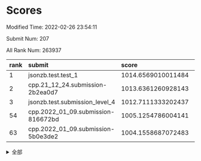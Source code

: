 # Scores

Modified Time: 2022-02-26 23:54:11

Submit Num: 207

All Rank Num: 263937

| rank |               submit               |       score        |       sigma        | pk_num |
| :--- | :--------------------------------- | :----------------- | :----------------- | :----- |
| 1    | jsonzb.test.test_1                 | 1014.6569010011484 | 0.8396466812593802 | 5102   |
| 2    | cpp.21_12_24.submission-2b2ea0d7   | 1013.6361260928143 | 0.8247074673138404 | 5101   |
| 3    | jsonzb.test.submission_level_4     | 1012.7111333202437 | 0.7887322935697901 | 5098   |
| 54   | cpp.2022_01_09.submission-816672bd | 1005.1254786004141 | 0.7301838741648803 | 5104   |
| 63   | cpp.2022_01_09.submission-5b0e3de2 | 1004.1558687072483 | 0.7202426640123102 | 5100   |


<details>
<summary>全部</summary>

| rank |                 submit                 |       score        |       sigma        | pk_num |
| :--- | :------------------------------------- | :----------------- | :----------------- | :----- |
| 1    | jsonzb.test.test_1                     | 1014.6569010011484 | 0.8396466812593802 | 5102   |
| 2    | cpp.21_12_24.submission-2b2ea0d7       | 1013.6361260928143 | 0.8247074673138404 | 5101   |
| 3    | jsonzb.test.submission_level_4         | 1012.7111333202437 | 0.7887322935697901 | 5098   |
| 4    | gobigger.level_3.submission_level_3_4  | 1011.8209481208063 | 0.7945817300869635 | 5100   |
| 5    | gobigger.level_3.submission_level_3_28 | 1011.3302268850332 | 0.7812875111924696 | 5102   |
| 6    | gobigger.level_3.submission_level_3_46 | 1011.0913416061824 | 0.7739607217307296 | 5103   |
| 7    | gobigger.level_3.submission_level_3_5  | 1011.0734817256753 | 0.7643720848121273 | 5091   |
| 8    | gobigger.level_3.submission_level_3_26 | 1010.981750602261  | 0.7581186457374849 | 5097   |
| 9    | gobigger.level_3.submission_level_3_9  | 1010.9459717353438 | 0.7639003622563978 | 5097   |
| 10   | gobigger.level_3.submission_level_3_3  | 1010.9453946963605 | 0.7532257377736972 | 5102   |
| 11   | gobigger.level_3.submission_level_3_8  | 1010.9260218986001 | 0.7752113474103308 | 5097   |
| 12   | gobigger.level_3.submission_level_3_19 | 1010.8624527096539 | 0.7620881843358118 | 5103   |
| 13   | gobigger.level_3.submission_level_3_29 | 1010.824727275405  | 0.7439284045045387 | 5100   |
| 14   | gobigger.level_3.submission_level_3_38 | 1010.7642458670048 | 0.7353098041578902 | 5102   |
| 15   | gobigger.level_3.submission_level_3_35 | 1010.7545824901958 | 0.7525158376326847 | 5101   |
| 16   | gobigger.level_3.submission_level_3_40 | 1010.7048843464601 | 0.7748214458017953 | 5103   |
| 17   | gobigger.level_3.submission_level_3_32 | 1010.5959474470244 | 0.7498902334693999 | 5098   |
| 18   | gobigger.level_3.submission_level_3_34 | 1010.5721555518876 | 0.7743567353459428 | 5102   |
| 19   | gobigger.level_3.submission_level_3_31 | 1010.3079767906297 | 0.7910234360518382 | 5093   |
| 20   | gobigger.level_3.submission_level_3_2  | 1010.2539043273543 | 0.7736922427117656 | 5103   |
| 21   | gobigger.level_3.submission_level_3_41 | 1010.0809248741435 | 0.7692708810928863 | 5101   |
| 22   | gobigger.level_3.submission_level_3_37 | 1010.0694856904671 | 0.7615750005626944 | 5098   |
| 23   | gobigger.level_3.submission_level_3_10 | 1010.0657558338798 | 0.7696841975292575 | 5103   |
| 24   | gobigger.level_3.submission_level_3_15 | 1010.0482012550444 | 0.7649022495127636 | 5098   |
| 25   | gobigger.level_3.submission_level_3_42 | 1009.9896119939432 | 0.7482647889172727 | 5094   |
| 26   | gobigger.level_3.submission_level_3_43 | 1009.9436330791578 | 0.7605970424894865 | 5099   |
| 27   | gobigger.level_3.submission_level_3_20 | 1009.9379482724062 | 0.757001555688182  | 5103   |
| 28   | gobigger.level_3.submission_level_3_27 | 1009.9187709174181 | 0.7683112053169634 | 5102   |
| 29   | gobigger.level_3.submission_level_3_21 | 1009.9016055334652 | 0.7595787477961734 | 5100   |
| 30   | gobigger.level_3.submission_level_3_12 | 1009.844096822162  | 0.8007186525491893 | 5102   |
| 31   | gobigger.level_3.submission_level_3_14 | 1009.8254549020495 | 0.74461684549885   | 5100   |
| 32   | gobigger.level_3.submission_level_3_47 | 1009.8120254228969 | 0.7568794252198596 | 5106   |
| 33   | gobigger.level_3.submission_level_3_39 | 1009.790587177462  | 0.7521780723530045 | 5099   |
| 34   | gobigger.level_3.submission_level_3_44 | 1009.7859877619671 | 0.7631055909668073 | 5095   |
| 35   | gobigger.level_3.submission_level_3_25 | 1009.6216035558614 | 0.7482811699476668 | 5097   |
| 36   | gobigger.level_3.submission_level_3_33 | 1009.5375709146215 | 0.7589656705144084 | 5102   |
| 37   | gobigger.level_3.submission_level_3_24 | 1009.5180280130248 | 0.7584690269767421 | 5100   |
| 38   | gobigger.level_3.submission_level_3_36 | 1009.5056456353537 | 0.7682502910344096 | 5099   |
| 39   | gobigger.level_3.submission_level_3_11 | 1009.4779564673509 | 0.736168579021497  | 5098   |
| 40   | gobigger.level_3.submission_level_3_23 | 1009.4161607811805 | 0.7543171660578684 | 5097   |
| 41   | gobigger.level_3.submission_level_3_45 | 1009.34955830581   | 0.7440365051351667 | 5103   |
| 42   | gobigger.level_3.submission_level_3_17 | 1009.324130187509  | 0.7709483735921671 | 5096   |
| 43   | gobigger.level_3.submission_level_3_22 | 1009.295966280337  | 0.7678493782809858 | 5096   |
| 44   | gobigger.level_3.submission_level_3_1  | 1009.269990174741  | 0.772515498388369  | 5104   |
| 45   | gobigger.level_3.submission_level_3_6  | 1009.0565442909972 | 0.7609994043775901 | 5106   |
| 46   | gobigger.level_3.submission_level_3_18 | 1009.055227905691  | 0.7492251813300171 | 5104   |
| 47   | gobigger.level_3.submission_level_3_30 | 1008.6339930337684 | 0.7172990396261384 | 5105   |
| 48   | gobigger.level_3.submission_level_3_7  | 1008.5981354424664 | 0.7630446959931336 | 5098   |
| 49   | gobigger.level_3.submission_level_3_16 | 1008.5755440181142 | 0.7531160920586919 | 5100   |
| 50   | gobigger.level_3.submission_level_3_48 | 1008.4998223449495 | 0.7328756628845385 | 5102   |
| 51   | gobigger.level_3.submission_level_3_49 | 1008.3683135088202 | 0.7425331224500893 | 5102   |
| 52   | gobigger.level_3.submission_level_3_0  | 1008.2898640411936 | 0.7388596565624965 | 5103   |
| 53   | gobigger.level_3.submission_level_3_13 | 1008.0809752866431 | 0.7627943057227712 | 5103   |
| 54   | cpp.2022_01_09.submission-816672bd     | 1005.1254786004141 | 0.7301838741648803 | 5104   |
| 55   | gobigger.level_1.submission_level_1_26 | 1004.7157849833739 | 0.7150368212341508 | 5102   |
| 56   | gobigger.level_1.submission_level_1_6  | 1004.6751543056126 | 0.7188064184586024 | 5100   |
| 57   | gobigger.level_1.submission_level_1_29 | 1004.5911825792709 | 0.7414795119351374 | 5101   |
| 58   | gobigger.level_1.submission_level_1_1  | 1004.5181482414001 | 0.7105917953535948 | 5098   |
| 59   | gobigger.level_1.submission_level_1_15 | 1004.5061768928045 | 0.7247613569628246 | 5101   |
| 60   | gobigger.level_1.submission_level_1_14 | 1004.4688390282874 | 0.7270796971990914 | 5100   |
| 61   | gobigger.level_1.submission_level_1_42 | 1004.2219897487246 | 0.7079305807171897 | 5101   |
| 62   | gobigger.level_1.submission_level_1_7  | 1004.195145038955  | 0.7106121338424448 | 5102   |
| 63   | cpp.2022_01_09.submission-5b0e3de2     | 1004.1558687072483 | 0.7202426640123102 | 5100   |
| 64   | gobigger.level_1.submission_level_1_38 | 1004.135941129182  | 0.7166829681440707 | 5102   |
| 65   | gobigger.level_1.submission_level_1_4  | 1004.1178868515548 | 0.7199158512449062 | 5104   |
| 66   | gobigger.level_1.submission_level_1_46 | 1004.0958049798646 | 0.7140546431496617 | 5100   |
| 67   | gobigger.level_1.submission_level_1_19 | 1003.9681756702    | 0.7034122690069455 | 5100   |
| 68   | gobigger.level_1.submission_level_1_27 | 1003.9271273810996 | 0.7206136715611223 | 5101   |
| 69   | gobigger.level_1.submission_level_1_32 | 1003.8348896493276 | 0.7102286771114161 | 5102   |
| 70   | gobigger.level_1.submission_level_1_47 | 1003.7902913768775 | 0.7097395684208089 | 5098   |
| 71   | gobigger.level_1.submission_level_1_5  | 1003.7700789990248 | 0.7134344523124359 | 5098   |
| 72   | gobigger.level_1.submission_level_1_21 | 1003.7025518697243 | 0.7108574826619776 | 5093   |
| 73   | gobigger.level_1.submission_level_1_2  | 1003.6239002426806 | 0.7103559148094658 | 5097   |
| 74   | gobigger.level_1.submission_level_1_31 | 1003.6146431454682 | 0.7152753352557576 | 5099   |
| 75   | gobigger.level_1.submission_level_1_35 | 1003.555978808862  | 0.71913838445158   | 5104   |
| 76   | gobigger.level_1.submission_level_1_22 | 1003.5126908276003 | 0.7198879829137698 | 5099   |
| 77   | gobigger.level_1.submission_level_1_24 | 1003.4781607261949 | 0.7080671694162496 | 5099   |
| 78   | gobigger.level_1.submission_level_1_17 | 1003.3231320245221 | 0.7161196352426673 | 5103   |
| 79   | gobigger.level_1.submission_level_1_43 | 1003.3106900504775 | 0.7176752735046164 | 5103   |
| 80   | gobigger.level_1.submission_level_1_30 | 1003.2650272005031 | 0.7149776396458642 | 5100   |
| 81   | gobigger.level_1.submission_level_1_39 | 1003.210767126732  | 0.7071176591506577 | 5095   |
| 82   | gobigger.level_1.submission_level_1_13 | 1003.1969785816742 | 0.7204063191227845 | 5098   |
| 83   | gobigger.level_1.submission_level_1_36 | 1003.151329431113  | 0.7058923410438103 | 5106   |
| 84   | gobigger.level_1.submission_level_1_8  | 1003.0641300426441 | 0.7158404688930732 | 5099   |
| 85   | gobigger.level_1.submission_level_1_16 | 1003.0601559405591 | 0.7219896217969879 | 5097   |
| 86   | gobigger.level_1.submission_level_1_12 | 1002.9842945794884 | 0.7126959957629125 | 5103   |
| 87   | gobigger.level_1.submission_level_1_25 | 1002.9830207494037 | 0.715433354907582  | 5103   |
| 88   | gobigger.level_1.submission_level_1_40 | 1002.9304830987816 | 0.7119972664107314 | 5101   |
| 89   | gobigger.level_1.submission_level_1_41 | 1002.8693986766881 | 0.7220637410493537 | 5098   |
| 90   | gobigger.level_1.submission_level_1_23 | 1002.7960861783494 | 0.7226682293213225 | 5089   |
| 91   | gobigger.level_1.submission_level_1_3  | 1002.7447312917391 | 0.7180534067118132 | 5098   |
| 92   | gobigger.level_1.submission_level_1_33 | 1002.7315966394681 | 0.7095033020661234 | 5100   |
| 93   | gobigger.level_1.submission_level_1_20 | 1002.7185935791263 | 0.7137603619979398 | 5104   |
| 94   | gobigger.level_1.submission_level_1_10 | 1002.716739484684  | 0.7115157689878087 | 5097   |
| 95   | gobigger.level_1.submission_level_1_37 | 1002.7034103770726 | 0.7113710092565151 | 5096   |
| 96   | gobigger.level_1.submission_level_1_49 | 1002.5673084880158 | 0.7246827881147198 | 5104   |
| 97   | gobigger.level_1.submission_level_1_45 | 1002.5276447864641 | 0.7066693602011298 | 5100   |
| 98   | gobigger.level_1.submission_level_1_18 | 1002.5239490615157 | 0.7150433636510535 | 5098   |
| 99   | gobigger.level_1.submission_level_1_28 | 1002.4911168054352 | 0.7087473189548653 | 5097   |
| 100  | gobigger.level_1.submission_level_1_44 | 1002.4331803427582 | 0.7186298015300872 | 5103   |
| 101  | gobigger.level_1.submission_level_1_48 | 1002.3262930133614 | 0.7086251774337482 | 5097   |
| 102  | gobigger.level_1.submission_level_1_0  | 1002.2178974274603 | 0.7163268768379124 | 5101   |
| 103  | gobigger.level_1.submission_level_1_34 | 1002.0840709004011 | 0.713890429015384  | 5103   |
| 104  | gobigger.level_1.submission_level_1_9  | 1001.4752185249441 | 0.7146535765309728 | 5103   |
| 105  | gobigger.level_1.submission_level_1_11 | 1000.9764321177104 | 0.7030363355537116 | 5103   |
| 106  | gobigger.random.submission_random_41   | 997.3789955454304  | 0.708110398736514  | 5104   |
| 107  | gobigger.random.submission_random_33   | 996.9788659009063  | 0.7028874828505184 | 5103   |
| 108  | gobigger.random.submission_random_21   | 996.875908468347   | 0.7151992262968065 | 5098   |
| 109  | gobigger.random.submission_random_9    | 996.8107569615137  | 0.7067084253288366 | 5100   |
| 110  | gobigger.random.submission_random_25   | 996.7946411146098  | 0.7122410212831186 | 5095   |
| 111  | gobigger.random.submission_random_1    | 996.7429797564246  | 0.7122520366111691 | 5103   |
| 112  | gobigger.random.submission_random_28   | 996.741068420023   | 0.7108686702276462 | 5103   |
| 113  | gobigger.random.submission_random_20   | 996.7218557621898  | 0.7077749731471638 | 5101   |
| 114  | gobigger.random.submission_random_32   | 996.6816557021441  | 0.719097533592502  | 5107   |
| 115  | gobigger.random.submission_random_35   | 996.5596492351457  | 0.7068048700545524 | 5099   |
| 116  | gobigger.random.submission_random_26   | 996.5566638288184  | 0.7085267797740705 | 5097   |
| 117  | gobigger.random.submission_random_47   | 996.5472174202093  | 0.7140673028051272 | 5101   |
| 118  | gobigger.random.submission_random_15   | 996.51771039803    | 0.7124456587805112 | 5098   |
| 119  | gobigger.random.submission_random_45   | 996.448618625079   | 0.7120653502234705 | 5098   |
| 120  | gobigger.random.submission_random_6    | 996.4159732655074  | 0.7035121057604229 | 5104   |
| 121  | gobigger.random.submission_random_0    | 996.3284931050362  | 0.725453905074449  | 5100   |
| 122  | gobigger.random.submission_random_10   | 996.3118085895928  | 0.7265168265959298 | 5103   |
| 123  | gobigger.random.submission_random_19   | 996.1959773254347  | 0.7276619699530305 | 5101   |
| 124  | gobigger.random.submission_random_2    | 996.1812162577415  | 0.7136101814176286 | 5101   |
| 125  | gobigger.random.submission_random_11   | 996.124064929832   | 0.7098760163473206 | 5097   |
| 126  | gobigger.random.submission_random_22   | 996.1012843601825  | 0.7279841297563658 | 5099   |
| 127  | gobigger.random.submission_random_48   | 996.0611002111319  | 0.7030294257587077 | 5102   |
| 128  | gobigger.random.submission_random_30   | 996.032879487364   | 0.7029980352677109 | 5102   |
| 129  | gobigger.random.submission_random_38   | 996.0026434692223  | 0.7049725050302019 | 5095   |
| 130  | gobigger.random.submission_random_34   | 995.9985123331555  | 0.7068296248450089 | 5095   |
| 131  | gobigger.random.submission_random_4    | 995.9462336212233  | 0.7048638149724915 | 5092   |
| 132  | gobigger.random.submission_random_42   | 995.9104118918875  | 0.708708552115453  | 5102   |
| 133  | gobigger.random.submission_random_36   | 995.7684434921529  | 0.7038206848413987 | 5097   |
| 134  | gobigger.random.submission_random_17   | 995.7602437806398  | 0.7081864186025675 | 5096   |
| 135  | gobigger.random.submission_random_27   | 995.7339863106787  | 0.7052364033508663 | 5099   |
| 136  | gobigger.random.submission_random_29   | 995.7081610517084  | 0.7320901170754259 | 5099   |
| 137  | gobigger.random.submission_random_44   | 995.568447656857   | 0.7095792864879118 | 5097   |
| 138  | gobigger.random.submission_random_49   | 995.4949898265942  | 0.7034437477078551 | 5098   |
| 139  | gobigger.random.submission_random_37   | 995.492921892674   | 0.696444648127902  | 5102   |
| 140  | gobigger.random.submission_random_24   | 995.471749448112   | 0.713106045213081  | 5104   |
| 141  | gobigger.random.submission_random_46   | 995.4662269735991  | 0.7121816330700468 | 5106   |
| 142  | gobigger.random.submission_random_18   | 995.4657057466147  | 0.7180691319882007 | 5103   |
| 143  | gobigger.random.submission_random_7    | 995.4040377371404  | 0.716134267119308  | 5100   |
| 144  | gobigger.random.submission_random_5    | 995.3753921132653  | 0.7180390351030449 | 5102   |
| 145  | gobigger.random.submission_random_39   | 995.3581568139215  | 0.7112294124573345 | 5101   |
| 146  | gobigger.random.submission_random_40   | 995.3528265831468  | 0.7034870461343617 | 5096   |
| 147  | gobigger.random.submission_random_23   | 995.3425872244636  | 0.707412675168114  | 5098   |
| 148  | gobigger.random.submission_random_8    | 995.3066241416348  | 0.7130091918975562 | 5101   |
| 149  | gobigger.random.submission_random_14   | 994.9644731633298  | 0.7166815495889302 | 5096   |
| 150  | gobigger.random.submission_random_12   | 994.9615183176135  | 0.7082049950525731 | 5099   |
| 151  | gobigger.random.submission_random_13   | 994.9410912778837  | 0.719136830720504  | 5101   |
| 152  | gobigger.random.submission_random_43   | 994.8334938350472  | 0.7125056422818471 | 5098   |
| 153  | gobigger.random.submission_random_3    | 994.7497233422573  | 0.717277364112879  | 5107   |
| 154  | gobigger.random.submission_random_31   | 994.0736518329064  | 0.7088164727021482 | 5097   |
| 155  | gobigger.random.submission_random_16   | 994.046626965109   | 0.7061932388958498 | 5099   |
| 156  | gobigger.level_2.submission_level_2_28 | 993.9181270608185  | 0.7328431936696953 | 5102   |
| 157  | gobigger.level_2.submission_level_2_42 | 993.8273313465068  | 0.7310471055433353 | 5102   |
| 158  | gobigger.level_2.submission_level_2_26 | 993.7004267758723  | 0.7326731168516165 | 5105   |
| 159  | gobigger.level_2.submission_level_2_19 | 993.6573143475144  | 0.7236028735605333 | 5100   |
| 160  | gobigger.level_2.submission_level_2_25 | 993.4902568813511  | 0.7297327219427797 | 5100   |
| 161  | gobigger.level_2.submission_level_2_3  | 993.2743570536685  | 0.7409148468875032 | 5096   |
| 162  | gobigger.level_2.submission_level_2_45 | 993.1682914781655  | 0.7491986814554538 | 5097   |
| 163  | gobigger.level_2.submission_level_2_7  | 993.1299500362785  | 0.7471023641978766 | 5097   |
| 164  | gobigger.level_2.submission_level_2_4  | 993.1047782742896  | 0.7366890547053095 | 5102   |
| 165  | gobigger.level_2.submission_level_2_9  | 993.082337730027   | 0.7338899462595015 | 5100   |
| 166  | gobigger.level_2.submission_level_2_0  | 992.9933936192581  | 0.7288112752636865 | 5105   |
| 167  | gobigger.level_2.submission_level_2_40 | 992.9925447694054  | 0.73392953093033   | 5102   |
| 168  | gobigger.level_2.submission_level_2_46 | 992.8618861862094  | 0.7358243031890176 | 5103   |
| 169  | gobigger.level_2.submission_level_2_44 | 992.8403710906646  | 0.742740555886043  | 5103   |
| 170  | gobigger.level_2.submission_level_2_23 | 992.8207609796827  | 0.7527355035225162 | 5099   |
| 171  | gobigger.level_2.submission_level_2_24 | 992.7749210805028  | 0.7302422620144398 | 5099   |
| 172  | gobigger.level_2.submission_level_2_18 | 992.5642374302512  | 0.7469188855735441 | 5099   |
| 173  | gobigger.level_2.submission_level_2_10 | 992.4916035395235  | 0.7414754708754606 | 5100   |
| 174  | gobigger.level_2.submission_level_2_2  | 992.4841162265122  | 0.7366124226738874 | 5099   |
| 175  | gobigger.level_2.submission_level_2_34 | 992.4517633155807  | 0.7407254376623631 | 5097   |
| 176  | gobigger.level_2.submission_level_2_14 | 992.3510627075628  | 0.7465207385030661 | 5103   |
| 177  | gobigger.level_2.submission_level_2_1  | 992.2932772923816  | 0.7401432498348266 | 5101   |
| 178  | gobigger.level_2.submission_level_2_35 | 992.2724043125494  | 0.7329239542352078 | 5103   |
| 179  | gobigger.level_2.submission_level_2_15 | 992.2723885939872  | 0.7598121094949958 | 5100   |
| 180  | gobigger.level_2.submission_level_2_38 | 992.2500139436015  | 0.7463841206654938 | 5101   |
| 181  | gobigger.level_2.submission_level_2_12 | 992.205378450598   | 0.7442966209781408 | 5101   |
| 182  | gobigger.level_2.submission_level_2_13 | 992.2010983908215  | 0.748160040043076  | 5107   |
| 183  | gobigger.level_2.submission_level_2_37 | 992.1536123973463  | 0.7516379223952273 | 5101   |
| 184  | gobigger.level_2.submission_level_2_20 | 992.0424781146195  | 0.7304086685048453 | 5102   |
| 185  | gobigger.level_2.submission_level_2_39 | 992.0342648913315  | 0.7404190738219694 | 5100   |
| 186  | gobigger.level_2.submission_level_2_30 | 991.9537275521284  | 0.7328626611347436 | 5096   |
| 187  | gobigger.level_2.submission_level_2_17 | 991.9058824690911  | 0.7412904826157432 | 5105   |
| 188  | gobigger.level_2.submission_level_2_41 | 991.7664786288757  | 0.74468376685134   | 5107   |
| 189  | gobigger.level_2.submission_level_2_21 | 991.721195849613   | 0.734890513932034  | 5103   |
| 190  | gobigger.level_2.submission_level_2_47 | 991.7191789851781  | 0.7402886369768037 | 5097   |
| 191  | gobigger.level_2.submission_level_2_27 | 991.7153244502182  | 0.7448124582013127 | 5103   |
| 192  | gobigger.level_2.submission_level_2_22 | 991.6504868431861  | 0.749308341233799  | 5097   |
| 193  | gobigger.level_2.submission_level_2_8  | 991.5806524607358  | 0.7506115718992291 | 5102   |
| 194  | gobigger.level_2.submission_level_2_5  | 991.5764581699025  | 0.7529858067834928 | 5103   |
| 195  | gobigger.level_2.submission_level_2_11 | 991.4714483493857  | 0.745832494912147  | 5102   |
| 196  | gobigger.level_2.submission_level_2_32 | 991.2990253730994  | 0.7609256879434235 | 5098   |
| 197  | gobigger.level_2.submission_level_2_16 | 991.2116376638533  | 0.7510534527953907 | 5101   |
| 198  | gobigger.level_2.submission_level_2_36 | 991.1368148911171  | 0.746909848870566  | 5097   |
| 199  | gobigger.level_2.submission_level_2_29 | 991.0792100613393  | 0.7506501865145218 | 5104   |
| 200  | gobigger.level_2.submission_level_2_48 | 991.0497362399627  | 0.7787043009966776 | 5104   |
| 201  | gobigger.level_2.submission_level_2_43 | 990.918758678025   | 0.7503258444540347 | 5099   |
| 202  | gobigger.level_2.submission_level_2_49 | 990.6440920550498  | 0.7383359185873652 | 5100   |
| 203  | gobigger.level_2.submission_level_2_33 | 990.5145890624044  | 0.7621173967974051 | 5097   |
| 204  | gobigger.level_2.submission_level_2_31 | 990.4226069945361  | 0.7782780854161622 | 5103   |
| 205  | gobigger.level_2.submission_level_2_6  | 990.3228990758878  | 0.7725292066413022 | 5096   |
| 206  | gobigger.none.submission_none_0        | 978.6206949444959  | 1.2895822835727464 | 5102   |
| 207  | gobigger.none.submission_none_1        | 977.140673482828   | 1.4615527227384122 | 5099   |

</details>